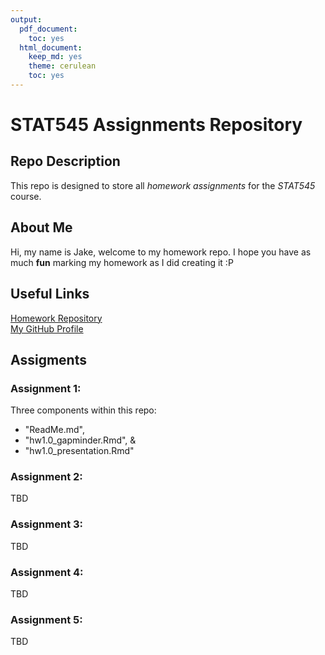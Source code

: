 ```yaml
---
output:
  pdf_document:
    toc: yes
  html_document:
    keep_md: yes
    theme: cerulean
    toc: yes
---
```


# STAT545 Assignments Repository

## Repo Description
This repo is designed to store all *homework assignments* for the *STAT545* course.

## About Me
Hi, my name is Jake, welcome to my homework repo. I hope you have as much **fun** marking my homework as I did creating it :P

## Useful Links
[Homework Repository](https://github.com/STAT545-UBC-hw-2019-20/stat545-hw-jacobgerlofs)  
[My GitHub Profile](https://github.com/jacobgerlofs)  

## Assigments

### Assignment 1:
Three components within this repo: 
* "ReadMe.md", 
* "hw1.0_gapminder.Rmd", & 
* "hw1.0_presentation.Rmd"

### Assignment 2:
TBD

### Assignment 3:
TBD

### Assignment 4:
TBD

### Assignment 5:
TBD

 